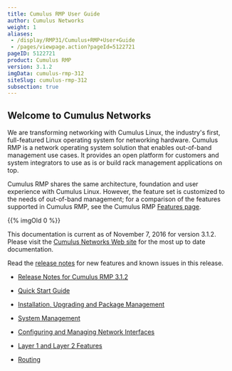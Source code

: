 ```yaml
---
title: Cumulus RMP User Guide
author: Cumulus Networks
weight: 1
aliases:
 - /display/RMP31/Cumulus+RMP+User+Guide
 - /pages/viewpage.action?pageId=5122721
pageID: 5122721
product: Cumulus RMP
version: 3.1.2
imgData: cumulus-rmp-312
siteSlug: cumulus-rmp-312
subsection: true
---
```

## <span>Welcome to Cumulus Networks</span>

We are transforming networking with Cumulus Linux, the industry's first,
full-featured Linux operating system for networking hardware. Cumulus
RMP is a network operating system solution that enables out-of-band
management use cases. It provides an open platform for customers and
system integrators to use as is or build rack management applications on
top.

Cumulus RMP shares the same architecture, foundation and user experience
with Cumulus Linux. However, the feature set is customized to the needs
of out-of-band management; for a comparison of the features supported in
Cumulus RMP, see the Cumulus RMP [Features
page](https://cumulusnetworks.com/cumulus-rmp/features/).

{{% imgOld 0 %}}

This documentation is current as of November 7, 2016 for version 3.1.2.
Please visit the [Cumulus Networks Web
site](http://docs.cumulusnetworks.com) for the most up to date
documentation.

Read the [release
notes](https://support.cumulusnetworks.com/hc/en-us/articles/226175347)
for new features and known issues in this release.

  - [Release Notes for Cumulus
    RMP 3.1.2](https://support.cumulusnetworks.com/hc/en-us/articles/231749047)

  - [Quick Start Guide](/version/cumulus-rmp-312/Quick_Start_Guide)

  - [Installation, Upgrading and Package
    Management](/version/cumulus-rmp-312/System_Management/Installation_Upgrading_and_Package_Management/)

  - [System Management](/version/cumulus-rmp-312/System_Management/)

  - [Configuring and Managing Network
    Interfaces](/version/cumulus-rmp-312/Configuring_and_Managing_Network_Interfaces/)

  - [Layer 1 and Layer 2
    Features](/version/cumulus-rmp-312/Layer_1_and_Layer_2_Features/)

  - [Routing](/version/cumulus-rmp-312/Routing/)
